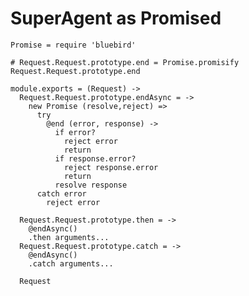SuperAgent as Promised
======================

    Promise = require 'bluebird'

    # Request.Request.prototype.end = Promise.promisify Request.Request.prototype.end

    module.exports = (Request) ->
      Request.Request.prototype.endAsync = ->
        new Promise (resolve,reject) =>
          try
            @end (error, response) ->
              if error?
                reject error
                return
              if response.error?
                reject response.error
                return
              resolve response
          catch error
            reject error

      Request.Request.prototype.then = ->
        @endAsync()
        .then arguments...
      Request.Request.prototype.catch = ->
        @endAsync()
        .catch arguments...

      Request
